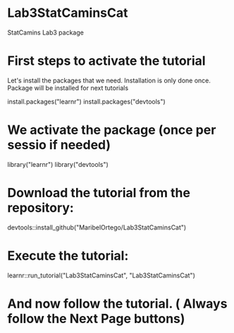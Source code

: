 # Lab3StatCaminsCat
StatCamins Lab3 package

# First steps to activate the tutorial
Let's install the packages that we need. Installation is only done once. Package will be installed for next tutorials

install.packages("learnr") 
install.packages("devtools")

# We activate the package (once per sessio if needed)

library("learnr") 
library("devtools")

# Download the tutorial from the repository:

devtools::install_github("MaribelOrtego/Lab3StatCaminsCat")

# Execute the tutorial:

learnr::run_tutorial("Lab3StatCaminsCat", "Lab3StatCaminsCat")

# And now follow the tutorial. ( Always follow the Next Page buttons)
